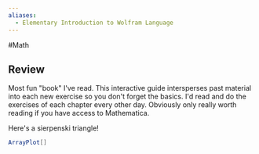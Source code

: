 ```yaml
---
aliases:
  - Elementary Introduction to Wolfram Language
---
```

#Math 
## Review
Most fun "book" I've read. This interactive guide intersperses past material into each new exercise so you don't forget the basics. I'd read and do the exercises of each chapter every other day. Obviously only really worth reading if you have access to Mathematica. 

Here's a sierpenski triangle!
```mathematica
ArrayPlot[]
```
